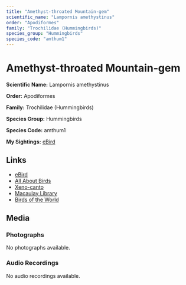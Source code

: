 ```yaml
---
title: "Amethyst-throated Mountain-gem"
scientific_name: "Lampornis amethystinus"
order: "Apodiformes"
family: "Trochilidae (Hummingbirds)"
species_group: "Hummingbirds"
species_code: "amthum1"
---
```


# Amethyst-throated Mountain-gem

**Scientific Name:** Lampornis amethystinus

**Order:** Apodiformes

**Family:** Trochilidae (Hummingbirds)

**Species Group:** Hummingbirds

**Species Code:** amthum1

**My Sightings:** [eBird](https://ebird.org/lifelist?r=world&time=life&spp=amthum1)

## Links
* [eBird](https://ebird.org/species/amthum1) 
* [All About Birds](https://www.allaboutbirds.org/guide/amthum1) 
* [Xeno-canto](https://www.xeno-canto.org/species/lampornis-amethystinus) 
* [Macaulay Library](https://search.macaulaylibrary.org/catalog?taxonCode=amthum1&sort=rating_rank_desc)
* [Birds of the World](https://birdsoftheworld.org/bow/species/amthum1)

## Media
### Photographs
No photographs available.

### Audio Recordings
No audio recordings available.
